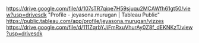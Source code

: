 https://drive.google.com/file/d/107sTR7qipe7H59sjuqu2MCAWfh61gt50/view?usp=drivesdk
"Profile - jeyasona.murugan | Tableau Public" https://public.tableau.com/app/profile/jeyasona.murugan/vizzes
https://drive.google.com/file/d/111ZqrbYJiFmRxuVhurAy0Z8f_dEKNKzT/view?usp=drivesdk
